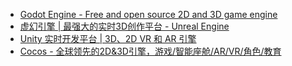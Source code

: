- [Godot Engine - Free and open source 2D and 3D game engine](https://godotengine.org/)
- [虚幻引擎 | 最强大的实时3D创作平台 - Unreal Engine](https://www.unrealengine.com/zh-CN)
- [Unity 实时开发平台 | 3D、2D VR 和 AR 引擎](https://unity.com/cn)
- [Cocos - 全球领先的2D&3D引擎，游戏/智能座舱/AR/VR/角色/教育](https://www.cocos.com/)